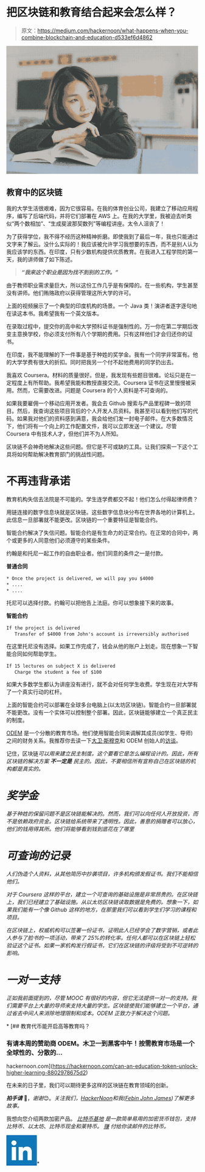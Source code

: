 # 把区块链和教育结合起来会怎么样？

> 原文：<https://medium.com/hackernoon/what-happens-when-you-combine-blockchain-and-education-d533ef6d4862>

![](img/f08d418e235fa064bbcfd6683fde3511.png)

## 教育中的区块链

我的大学生活很艰难，因为它很容易。在我的体育创业公司，我建立了移动应用程序，编写了后端代码，并将它们部署在 AWS 上。在我的大学里，我被迫去听类似“两个数相加”、“生成斐波那契数列”等编程讲座。太令人沮丧了！

为了获得学位，我不得不经历这种精神折磨。即使我到了最后一年，我也只能通过文字来了解云。没什么实际的！我应该被允许学习我想要的东西，而不是别人认为我应该学的东西。在印度，只有少数机构提供优质教育。在我进入工程学院的第一天，我的讲师做了如下陈述。

> ***“我来这个职业是因为找不到别的工作。”***

由于教师职业需求量巨大，所以这份工作几乎是有保障的。在一些机构，学生甚至没有讲师。他们贿赂政府以获得管理这所大学的许可。

上面的视频展示了一个典型的印度机构的场景。一个 Java 类！演讲者逐字逐句地在读这本书。我希望我有一个英文版本。

在录取过程中，提交你的高中和大学预科证书是强制性的。万一你在第二学期后改变主意换学校，你必须支付所有八个学期的费用。只有这样他们才会归还你的证书。

在印度，我不能理解的下一件事是基于种姓的奖学金。我有一个同学非常富有。他的大学学费有很大的折扣。同时把我另一个付不起他费用的同学扔出去。

我喜欢 Coursera。材料的质量很好。但是，我发现有些题目很难。论坛只是在一定程度上有所帮助。我希望我能和教授直接交流。Coursera 证书在这里慢慢被采用。然而，它需要改进。问题是 Coursera 的个人资料是不可查询的。

如果我要雇佣一个移动应用开发者。我会去 Github 搜索与产品里程碑一致的项目。然后，我查询这些项目背后的个人开发人员资料。我甚至可以看到他们写的代码。如果我对他们的资料感到满意，我会给他们发一封电子邮件。在大多数情况下，他们将有一个向上的工作配置文件，我可以立即发送一个建议。尽管 Coursera 中有技术人才，但他们并不为人所知。

区块链不会神奇地解决这些问题。但它是不可或缺的工具。让我们探索一下这个工具将如何帮助解决教育部门的挑战性问题。

# 不再违背承诺

教育机构失信去法院是不可能的。学生连学费都交不起！他们怎么付得起律师费？

用链连接的数字信息块就是区块链。这些数字信息块分布在世界各地的计算机上。此信息一旦部署就不能更改。区块链的一个重要特征是智能合约。

智能合约解决了失信问题。智能合约是有生命力的正常合约。在正常的合同中，两个或更多的人同意他们必须遵守的某些条件。

约翰是和托尼一起工作的自由职业者。他们同意的条件之一是付款。

**普通合同**

```
* Once the project is delivered, we will pay you $4000
* ....
* ....
```

托尼可以选择付款。约翰可以把他告上法庭。你可以想象接下来的故事。

**智能合约**

```
If the project is delivered
   Transfer of $4000 from John's account is irreversibly authorised
```

在这里托尼没有选择。如果工作完成了，钱会从他的账户上划走。现在想象一下智能合同如何帮助学生。

```
If 15 lectures on subject X is delivered
   Charge the student a fee of $100
```

如果大多数学生都认为讲座没有进行，就不会对任何学生收费。学生现在对大学有了一个真实行动的杠杆。

上面的智能合约可以部署在全球多台电脑上(以太坊区块链)。智能合约一旦部署就不能更改。没有一个实体可以控制整个部署。因此，区块链能够建立一个真正民主的制度。

[ODEM](https://odem.io/members/r/Hg7uYf) 是一个分散的教育市场。他们使用智能合同来调解其成员(如学生、导师)之间的财务关系。我推荐你去读一下[大卫·斯穆克](https://medium.com/u/7f91547ce9c9?source=post_page-----d533ef6d4862--------------------------------)和 ODEM 创始人的[访谈](https://hackernoon.com/can-an-education-token-unlock-higher-learning-8802978675d2)。

记住，区块链*可以用来建立民主制度。这个要看它是怎么编程设计的。因此，所有区块链的解决方案 ***不一定是*** 民主的。因此，不要相信所有宣称自己在区块链的机构都是真实的。*

# *奖学金*

*基于种姓的保留问题不是区块链能解决的。然而，我们可以向任何人开放投资，而不是依赖政府资金。区块链给系统带来了透明性。因此，善意的捐赠者可以放心，他们的钱用得其所。他们将能够看到钱到底花在了哪里*

# *可查询的记录*

*人们伪造个人资料，从其他简历中抄袭项目，许多机构颁发假证书。我们不能相信他们。*

*对于 Coursera 这样的平台，建立一个可查询的基础设施是非常昂贵的。在区块链上，我们已经建立了基础设施。从以太坊区块链读取数据是免费的。想象一下，如果我们能有一个像 Github 这样的地方，在那里我们可以看到学生们学习的课程和项目。*

*在区块链上，权威机构可以签署一份证书，证明此人已经学会了数字营销，或者此人参与了脸书的一项活动，带来了 25%的转化率。任何人都可以在区块链上轻松验证这个证书。如果一家机构发行假证书，它们在区块链的评级将受到不可逆转的影响。*

# *一对一支持*

*正如我前面提到的，尽管 MOOC 有很好的内容，但它无法提供一对一的支持。我们需要平台上大量的导师来支持大量的学生。区块链使我们能够建立一个平台，通过省去中间人来消除地理限制和成本。ODEM 正致力于解决这个问题。*

*[](https://hackernoon.com/can-an-education-token-unlock-higher-learning-8802978675d2) [## 教育代币能开启高等教育吗？

### 有请本周的赞助商 ODEM。木卫一到黑客中午！按需教育市场是一个全球性的、分散的…

hackernoon.com](https://hackernoon.com/can-an-education-token-unlock-higher-learning-8802978675d2) 

在未来的日子里，我们可以期待更多这样的区块链在教育领域的创新。

***拍手请*** 👏，*谢谢*😊。*关注我们，*[*HackerNoon*](https://hackernoon.com)*和我(*[*Febin John James*](https://medium.com/u/75a616711f4e?source=post_page-----d533ef6d4862--------------------------------)*)了解更多故事。*

我想向您介绍两款加密产品。 [*比特币基地*](https://www.coinbase.com/join/58d416ab6586f20e3eb10647) *是一款简单易用的加密货币钱包，支持比特币、以太坊、比特币现金和莱特币。* [*赚*](https://earn.com/febin/referral/?a=rzjbj73qc4dhiv6y) *付给你读邮件的比特币。*

[![](img/4fcf20b20f7ae6d41b1d0e9a70884272.png)](https://www.linkedin.com/in/febinjohnjames/)*